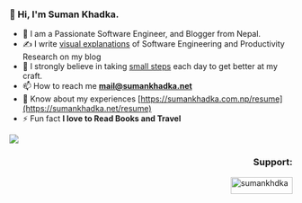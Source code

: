 ### 👋 Hi, I'm Suman Khadka.

- 🔭 I am a Passionate Software Engineer, and  Blogger from Nepal.
- ✍️ I write [visual explanations](https://sumankhadka.net) of Software Engineering and Productivity Research on my blog
- 🌱 I strongly believe in taking [small steps](https://github.com/sumankhdka/learning) each day to get better at my craft. 
- 📫 How to reach me **mail@sumankhadka.net**
- 📄 Know about my experiences [https://sumankhadka.com.np/resume](https://sumankhadka.net/resume)
- ⚡ Fun fact **I love to Read Books and Travel**
<span>
  <a href="https://twitter.com/sumankhdka"><img src="https://img.shields.io/twitter/follow/sumankhdka"/></a>
</span>
<h3 align="right">Support:</h3>
<span><a href="https://www.buymeacoffee.com/sumankhdka"> <img align="right" src="https://cdn.buymeacoffee.com/buttons/v2/default-yellow.png" height="30" width="110" alt="sumankhdka" /></a></span>
